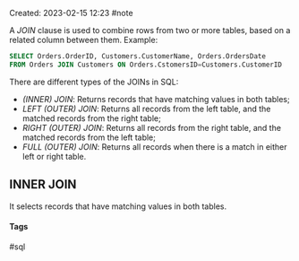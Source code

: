 Created: 2023-02-15 12:23
#note

A *JOIN* clause is used to combine rows from two or more tables, based on a related column between them. Example:
```sql
SELECT Orders.OrderID, Customers.CustomerName, Orders.OrdersDate
FROM Orders JOIN Customers ON Orders.CstomersID=Customers.CustomerID
```

There are different types of the JOINs in SQL:
-   *(INNER) JOIN*: Returns records that have matching values in both tables;
-   *LEFT (OUTER) JOIN*: Returns all records from the left table, and the matched records from the right table;
-   *RIGHT (OUTER) JOIN*: Returns all records from the right table, and the matched records from the left table;
-   *FULL (OUTER) JOIN*: Returns all records when there is a match in either left or right table.

## INNER JOIN 
It selects records that have matching values in both tables.



#### Tags
#sql
